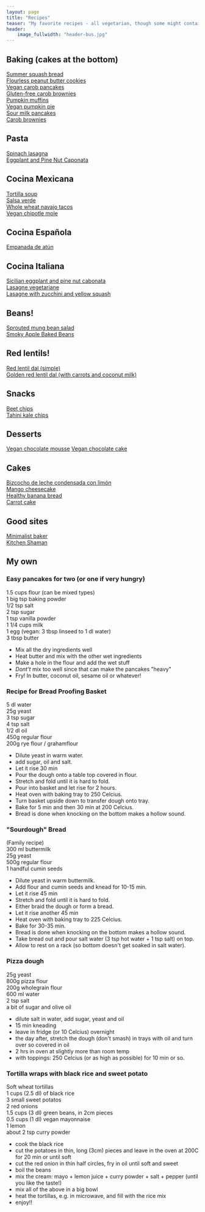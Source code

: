 ```yaml
---
layout: page
title: "Recipes"
teaser: "My favorite recipes - all vegetarian, though some might contain fish (I'm pescatarian)."
header:
    image_fullwidth: "header-bus.jpg"
---
```



## Baking (cakes at the bottom)
[Summer squash bread](https://heatherchristo.com/2011/08/01/lemon-summer-squash-bread/)
<br>
[Flourless peanut butter cookies](http://www.shockinglydelicious.com/5-ingredient-gluten-free-flourless-peanut-butter-cookies/)
<br>
[Vegan carob pancakes](https://theveganseed.wordpress.com/my-kitchen/vegan-breakfasts/carob-pancakes/)
<br>
[Gluten-free carob brownies](https://thankheavens.com.au/2013/09/26/the-worlds-best-carob-brownie/)
<br>
[Pumpkin muffins](https://cookieandkate.com/2014/healthy-maple-pumpkin-muffins/)
<br>
[Vegan pumpkin pie](http://www.yummymummykitchen.com/2017/10/vegan-pumpkin-pie.html?m=1)
<br>
[Sour milk pancakes](https://recipes.sparkpeople.com/recipe-detail.asp?recipe=733916)
<br>
[Carob brownies](https://thankheavens.com.au/2013/09/26/the-worlds-best-carob-brownie/)
<br>

## Pasta
[Spinach lasagna](http://www.seriouseats.com/recipes/2014/11/food-lab-creamy-cheesy-ultimate-spinach-lasagna-recipe.html)
<br>
[Eggplant and Pine Nut Caponata](http://www.seriouseats.com/recipes/2015/02/sicilian-eggplant-pinenut-caponata-vegan-recipe.html)
<br>

## Cocina Mexicana
[Tortilla soup](https://www.youtube.com/watch?v=SmvD0L6TJ28&t=600s)
<br>
[Salsa verde](http://www.mexican-authentic-recipes.com/salsa_y_dips-salsa_verde.html)
<br>
[Whole wheat navajo tacos](https://www.thankyourbody.com/recipe-navajo-tacos/)
<br>
[Vegan chipotle mole](https://www.nomeatathlete.com/easy-vegan-chipotle-mole-sauce/)
<br>

## Cocina Española
[Empanada de atún](http://spanishsabores.com/2015/06/13/baked-tuna-empanada-recipe-empanada-de-atun/)
<br>

## Cocina Italiana
[Sicilian eggplant and pine nut cabonata](http://www.seriouseats.com/recipes/2015/02/sicilian-eggplant-pinenut-caponata-vegan-recipe.html)
<br>
[Lasagne vegetariane](http://ricette.giallozafferano.it/Lasagne-vegetariane.html)
<br>
[Lasagne with zucchini and yellow squash](https://www.inspiredtaste.net/22401/fresh-vegetable-lasagna-recipe/)
<br>

## Beans!
[Sprouted mung bean salad](https://holycowvegan.net/sprouted-mung-salad/)
<br>
[Smoky Apple Baked Beans](http://blog.fatfreevegan.com/2013/02/smoky-apple-baked-beans.html)
<br>

## Red lentils!
[Red lentil dal (simple)](https://www.epicurious.com/recipes/food/views/red-lentil-dal-101019)
<br>
[Golden red lentil dal (with carrots and coconut milk)](http://ohsheglows.com/2015/10/12/golden-red-lentil-dal-with-cilantro-speckled-basmati/)
<br>

## Snacks
[Beet chips](http://paleogrubs.com/baked-beet-chips-recipe)
<br>
[Tahini kale chips](http://www.dailybitesblog.com/2013/10/22/tahini-smoked-paprika-kale-chips/)
<br>

## Desserts
[Vegan chocolate mousse](https://www.youtube.com/watch?v=UNtx6HUum2U)
[Vegan chocolate cake](https://www.sweetestmenu.com/eggless-chocolate-cake-vegan/)

## Cakes
[Bizcocho de leche condensada con limón](http://www.dulcesentimiento.com/bizcocho-leche-condensada-limon/)
<br>
[Mango cheesecake](https://www.epicurious.com/recipes/food/views/mango-cheesecake-105565)
<br>
[Healthy banana bread](https://cookieandkate.com/2015/healthy-banana-bread-recipe/)
<br>
[Carrot cake](https://www.marthastewart.com/356827/carrot-cake)
<br>

## Good sites
[Minimalist baker](https://minimalistbaker.com/recipe-index/)
<br>
[Kitchen Shaman](http://www.kitchenshaman.com/)
<br>


## My own

### Easy pancakes for two (or one if very hungry)
1.5 cups flour (can be mixed types)<br>
1 big tsp baking powder<br>
1/2 tsp salt<br>
2 tsp sugar<br>
1 tsp vanilla powder<br>
1 1/4 cups milk<br>
1 egg (vegan: 3 tbsp linseed to 1 dl water)<br>
3 tbsp butter<br>
- Mix all the dry ingredients well<br>
- Heat butter and mix with the other wet ingredients<br>
- Make a hole in the flour and add the wet stuff<br>
- *Dont't* mix too well since that can make the pancakes "heavy"<br>
- Fry! In butter, coconut oil, sesame oil or whatever!<br>


### Recipe for Bread Proofing Basket
<!-- ([From Mrs Larsen](http://www.frularsen.nu/?p=1619&fbclid=IwAR32KbGDJ1_VD-lwMos48FQB98EV0KyH1lEb7lJJm5uCD5-PsD2Myo4931w))<br> -->
5 dl water<br>
25g yeast<br>
3 tsp sugar<br>
4 tsp salt<br>
1/2 dl oil<br>
450g regular flour<br>
200g rye flour / grahamflour<br>
- Dilute yeast in warm water.<br> 
- add sugar, oil and salt.<br>
- Let it rise 30 min<br>
- Pour the dough onto a table top covered in flour.<br>
- Stretch and fold until it is hard to fold.<br>
- Pour into basket and let rise for 2 hours.<br>
- Heat oven with baking tray to 250 Celcius. <br>
- Turn basket upside down to transfer dough onto tray. <br>
- Bake for 5 min and then 30 min at 200 Celcius.<br>
- Bread is done when knocking on the bottom makes a hollow sound.<br>

### "Sourdough" Bread
(Family recipe)<br>
300 ml buttermilk<br>
25g yeast<br>
500g regular flour<br>
1 handful cumin seeds<br>
- Dilute yeast in warm buttermilk.<br> 
- Add flour and cumin seeds and knead for 10-15 min.<br>
- Let it rise 45 min<br>
- Stretch and fold until it is hard to fold.<br>
- Either braid the dough or form a bread.<br>
- Let it rise another 45 min<br>
- Heat oven with baking tray to 225 Celcius. <br>
- Bake for 30-35 min.<br>
- Bread is done when knocking on the bottom makes a hollow sound.<br>
- Take bread out and pour salt water (3 tsp hot water + 1 tsp salt) on top.<br>
- Allow to rest on a rack (so bottom doesn't get soaked in salt water).<br>


### Pizza dough
25g yeast<br>
800g pizza flour<br>
200g wholegrain flour<br>
600 ml water<br>
2 tsp salt<br>
a bit of sugar and olive oil<br>
- dilute salt in water, add sugar, yeast and oil<br>
- 15 min kneading<br>
- leave in fridge (or 10 Celcius) overnight<br>
- the day after, stretch the dough (don't smash) in trays with oil and turn over so covered in oil<br>
- 2 hrs in oven at slightly more than room temp<br>
- with toppings: 250 Celcius (or as high as possible) for 10 min or so.<br> 


### Tortilla wraps with black rice and sweet potato
Soft wheat tortillas<br>
1 cups (2.5 dl) of black rice <br>
3 small sweet potatos <br>
2 red onions <br>
1.5 cups (3 dl) green beans, in 2cm pieces <br>
0.5 cups (1 dl) vegan mayonnaise <br>
1 lemon <br>
about 2 tsp curry powder <br>
- cook the black rice<br>
- cut the potatoes in thin, long (3cm) pieces and leave in the oven at 200C for 20 min or until soft<br>
- cut the red onion in thin half circles, fry in oil until soft and sweet<br>
- boil the beans<br>
- mix the cream: mayo + lemon juice + curry powder + salt + pepper (until you like the taste!) <br>
- mix all of the above in a big bowl<br>
- heat the tortillas, e.g. in microwave, and fill with the rice mix<br>
- enjoy!!<br>